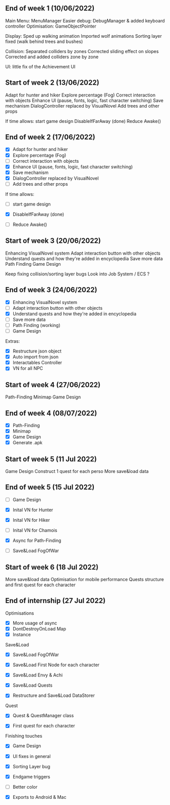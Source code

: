 ## End of week 1 (10/06/2022)
Main Menu: MenuManager
Easier debug: DebugManager & added keyboard controller
Optimisation: GameObjectPointer

Display: 
Sped up walking animation
Imported wolf animations
Sorting layer fixed (walk behind trees and bushes)

Collision:
Separated colliders by zones
Corrected sliding effect on slopes
Corrected and added colliders zone by zone

UI: little fix of the Achievement UI

## Start of week 2 (13/06/2022)
Adapt for hunter and hiker
Explore percentage (Fog)
Correct interaction with objects
Enhance UI (pause, fonts, logic, fast character switching)
Save mechanism
DialogController replaced by VisualNovel 
Add trees and other props

If time allows: 
start game design
DisableIfFarAway (done)
Reduce Awake()

## End of week 2 (17/06/2022)
- [x] Adapt for hunter and hiker
- [x] Explore percentage (Fog)
- [ ] Correct interaction with objects
- [x] Enhance UI (pause, fonts, logic, fast character switching)
- [x] Save mechanism
- [x] DialogController replaced by VisualNovel 
- [ ] Add trees and other props

If time allows: 
- [ ] start game design
- [x] DisableIfFarAway (done)
- [ ] Reduce Awake()


## Start of week 3 (20/06/2022)
Enhancing VisualNovel system
Adapt interaction button with other objects\
Understand quests and how they're added in encyclopedia
Save more data
Path Finding
Game Design

Keep fixing collision/sorting layer bugs
Look into Job System / ECS ?

## End of week 3 (24/06/2022)
- [x] Enhancing VisualNovel system
- [ ] Adapt interaction button with other objects
- [x] Understand quests and how they're added in encyclopedia
- [ ] Save more data
- [ ] Path Finding (working)
- [ ] Game Design

Extras:
- [x] Restructure json object
- [x] Auto import from json
- [x] Interactables Controller 
- [x] VN for all NPC

## Start of week 4 (27/06/2022)
Path-Finding
Minimap
Game Design

## End of week 4 (08/07/2022)
- [x] Path-Finding
- [x] Minimap
- [x] Game Design
- [x] Generate .apk

## Start of week 5 (11 Jul 2022)
Game Design
Construct 1 quest for each perso
More save&load data

## End of week 5 (15 Jul 2022)
- [ ] Game Design
- [x] Inital VN for Hunter
- [x] Inital VN for Hiker
- [ ] Inital VN for Chamois
- [x] Async for Path-Finding
- [ ] Save&Load FogOfWar


## Start of week 6 (18 Jul 2022)
More save&load data
Optimisation for mobile performance
Quests structure and first quest for each character

## End of internship (27 Jul 2022)
Optimisations
- [x] More usage of async
- [x] DontDestroyOnLoad Map
- [x] Instance

Save&Load
- [x] Save&Load FogOfWar
- [x] Save&Load First Node for each character
- [x] Save&Load Envy & Achi
- [x] Save&Load Quests
- [x] Restructure and Save&Load DataStorer


Quest
- [x] Quest & QuestManager class
- [x] First quest for each character


Finishing touches
- [x] Game Design
- [x] UI fixes in general 
- [x] Sorting Layer bug
- [x] Endgame triggers
- [ ] Better color
- [x] Exports to Android & Mac

